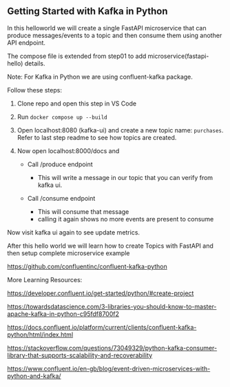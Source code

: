 ## Getting Started with Kafka in Python

In this helloworld we will create a single FastAPI microservice that can produce messages/events to a topic and then consume them using another API endpoint.

The compose file is extended from step01 to add microservice(fastapi-hello) details.

Note: For Kafka in Python we are using confluent-kafka package. 

Follow these steps:

1. Clone repo and open this step in VS Code 

2. Run `docker compose up --build`

3. Open localhost:8080 (kafka-ui) and create a new topic name: `purchases`. Refer to last step readme to see how topics are created.

4. Now open localhost:8000/docs and 

    - Call /produce endpoint
        - This will write a message in our topic that you can verify from kafka ui.

    - Call /consume endpoint
        - This will consume that message
        - calling it again shows no more events are present to consume

Now visit kafka ui again to see update metrics.

After this hello world we will learn how to create Topics with FastAPI and then setup complete microservice example

https://github.com/confluentinc/confluent-kafka-python

More Learning Resources:

https://developer.confluent.io/get-started/python/#create-project

https://towardsdatascience.com/3-libraries-you-should-know-to-master-apache-kafka-in-python-c95fdf8700f2

https://docs.confluent.io/platform/current/clients/confluent-kafka-python/html/index.html

https://stackoverflow.com/questions/73049329/python-kafka-consumer-library-that-supports-scalability-and-recoverability

https://www.confluent.io/en-gb/blog/event-driven-microservices-with-python-and-kafka/
